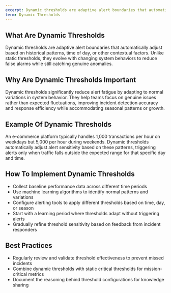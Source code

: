 ```yaml
---
excerpt: Dynamic thresholds are adaptive alert boundaries that automatically adjust based on historical patterns, time of day, or other contextual factors.
term: Dynamic Thresholds
---
```

## What Are Dynamic Thresholds

Dynamic thresholds are adaptive alert boundaries that automatically adjust based on historical patterns, time of day, or other contextual factors. Unlike static thresholds, they evolve with changing system behaviors to reduce false alarms while still catching genuine anomalies.

## Why Are Dynamic Thresholds Important

Dynamic thresholds significantly reduce alert fatigue by adapting to normal variations in system behavior. They help teams focus on genuine issues rather than expected fluctuations, improving incident detection accuracy and response efficiency while accommodating seasonal patterns or growth.

## Example Of Dynamic Thresholds

An e-commerce platform typically handles 1,000 transactions per hour on weekdays but 5,000 per hour during weekends. Dynamic thresholds automatically adjust alert sensitivity based on these patterns, triggering alerts only when traffic falls outside the expected range for that specific day and time.

## How To Implement Dynamic Thresholds

- Collect baseline performance data across different time periods
- Use machine learning algorithms to identify normal patterns and variations
- Configure alerting tools to apply different thresholds based on time, day, or season
- Start with a learning period where thresholds adapt without triggering alerts
- Gradually refine threshold sensitivity based on feedback from incident responders

## Best Practices

- Regularly review and validate threshold effectiveness to prevent missed incidents
- Combine dynamic thresholds with static critical thresholds for mission-critical metrics
- Document the reasoning behind threshold configurations for knowledge sharing